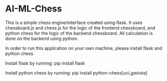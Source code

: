 # AI-ML-Chess
This is a simple chess engine/interface created using flask.
It uses chessboard.js and chess.js for the logic of the frontend chessboard, and python chess for the
logic of the backend chessboard. All calculation is done on the backend using python.

In order to run this application on your own machine, please install flask and python chess.

Install flask by running:
    pip install flask

Install python chess by running:
    pip install python-chess[uci,gaviota]

